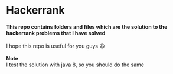 # Hackerrank
#### This repo contains folders and files which are the solution to the hackerrank problems that I have solved
I hope this repo is useful for you guys
:smiley:
<br/>
<br/>
<strong> Note </strong><br/>
I test the solution with java 8, so you should do the same


